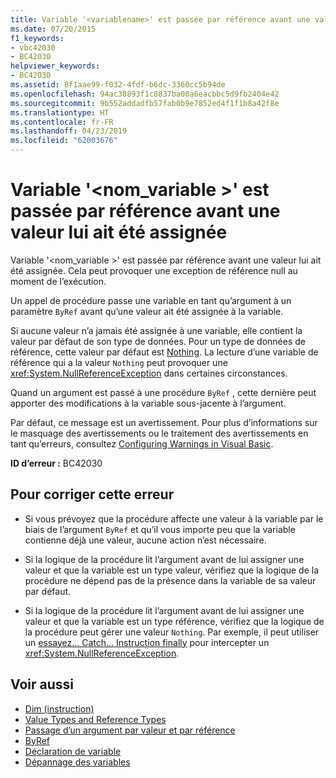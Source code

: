 ```yaml
---
title: Variable '<variablename>' est passée par référence avant une valeur lui ait été assignée
ms.date: 07/20/2015
f1_keywords:
- vbc42030
- BC42030
helpviewer_keywords:
- BC42030
ms.assetid: 8f1aae99-f032-4fdf-b6dc-3360cc5b94de
ms.openlocfilehash: 94ac38893f1c8837ba00a6eacbbc5d9fb2404e42
ms.sourcegitcommit: 9b552addadfb57fab0b9e7852ed4f1f1b8a42f8e
ms.translationtype: HT
ms.contentlocale: fr-FR
ms.lasthandoff: 04/23/2019
ms.locfileid: "62003676"
---
```

# <a name="variable-variablename-is-passed-by-reference-before-it-has-been-assigned-a-value"></a>Variable '\<nom_variable >' est passée par référence avant une valeur lui ait été assignée
Variable '\<nom_variable >' est passée par référence avant une valeur lui ait été assignée. Cela peut provoquer une exception de référence null au moment de l’exécution.  
  
 Un appel de procédure passe une variable en tant qu’argument à un paramètre `ByRef` avant qu’une valeur ait été assignée à la variable.  
  
 Si aucune valeur n’a jamais été assignée à une variable, elle contient la valeur par défaut de son type de données. Pour un type de données de référence, cette valeur par défaut est [Nothing](../../visual-basic/language-reference/nothing.md). La lecture d’une variable de référence qui a la valeur `Nothing` peut provoquer une <xref:System.NullReferenceException> dans certaines circonstances.  
  
 Quand un argument est passé à une procédure `ByRef` , cette dernière peut apporter des modifications à la variable sous-jacente à l’argument.  
  
 Par défaut, ce message est un avertissement. Pour plus d’informations sur le masquage des avertissements ou le traitement des avertissements en tant qu’erreurs, consultez [Configuring Warnings in Visual Basic](/visualstudio/ide/configuring-warnings-in-visual-basic).  
  
 **ID d’erreur :** BC42030  
  
## <a name="to-correct-this-error"></a>Pour corriger cette erreur  
  
- Si vous prévoyez que la procédure affecte une valeur à la variable par le biais de l’argument `ByRef` et qu’il vous importe peu que la variable contienne déjà une valeur, aucune action n’est nécessaire.  
  
- Si la logique de la procédure lit l’argument avant de lui assigner une valeur et que la variable est un type valeur, vérifiez que la logique de la procédure ne dépend pas de la présence dans la variable de sa valeur par défaut.  
  
- Si la logique de la procédure lit l’argument avant de lui assigner une valeur et que la variable est un type référence, vérifiez que la logique de la procédure peut gérer une valeur `Nothing`. Par exemple, il peut utiliser un [essayez... Catch... Instruction finally](../../visual-basic/language-reference/statements/try-catch-finally-statement.md) pour intercepter un <xref:System.NullReferenceException>.  
  
## <a name="see-also"></a>Voir aussi

- [Dim (instruction)](../../visual-basic/language-reference/statements/dim-statement.md)
- [Value Types and Reference Types](../../visual-basic/programming-guide/language-features/data-types/value-types-and-reference-types.md)
- [Passage d’un argument par valeur et par référence](../../visual-basic/programming-guide/language-features/procedures/passing-arguments-by-value-and-by-reference.md)
- [ByRef](../../visual-basic/language-reference/modifiers/byref.md)
- [Déclaration de variable](../../visual-basic/programming-guide/language-features/variables/variable-declaration.md)
- [Dépannage des variables](../../visual-basic/programming-guide/language-features/variables/troubleshooting-variables.md)
